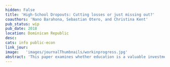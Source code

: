 ```yaml
---
hidden: False
title: 'High-School Dropouts: Cutting losses or just missing out?'
coauthors: 'Nano Barahona, Sebastian Otero, and Christina Kent'
pub_status: wip
pub_date: 2018
location: Dominican Republic
desc:
cats: info public-econ
link_jour:
image:   'images/journalThumbnails/workinprogress.jpg'
abstract: 'This paper examines whether education is a valuable investment for middle school students in the bottom decile of achievement in the context of the Dominican Republic, currently the lowest scoring country on the international PISA tests. For students struggling academically, the potential returns to education may appear small compared to the immediate wages earned in the labor market. We estimate the value of years of secondary education and high-school completion for low-performing students by exploiting the passing cutoffs on the eighth and twelfth grade national exams. We find that students who barely pass the exam in eighth grade complete more years of education, are more likely to enroll in college and experience higher earnings. Similar results are found for those who marginally pass the high-school exit exam. A broad implication of these facts is that education has large and positive returns even for the lowest part of the ability distribution.'
---
```


